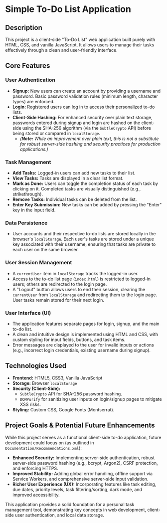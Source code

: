 # Simple To-Do List Application

## Description

This project is a client-side "To-Do List" web application built purely with HTML, CSS, and vanilla JavaScript. It allows users to manage their tasks effectively through a clean and user-friendly interface.

## Core Features

### User Authentication
*   **Signup:** New users can create an account by providing a username and password. Basic password validation rules (minimum length, character types) are enforced.
*   **Login:** Registered users can log in to access their personalized to-do lists.
*   **Client-Side Hashing:** For enhanced security over plain text storage, passwords entered during signup and login are hashed on the client-side using the SHA-256 algorithm (via the `SubtleCrypto` API) before being stored or compared in `localStorage`.
    *   *(**Note:** While an improvement over plain text, this is not a substitute for robust server-side hashing and security practices for production applications.)*

### Task Management
*   **Add Tasks:** Logged-in users can add new tasks to their list.
*   **View Tasks:** Tasks are displayed in a clear list format.
*   **Mark as Done:** Users can toggle the completion status of each task by clicking on it. Completed tasks are visually distinguished (e.g., strikethrough).
*   **Remove Tasks:** Individual tasks can be deleted from the list.
*   **Enter Key Submission:** New tasks can be added by pressing the "Enter" key in the input field.

### Data Persistence
*   User accounts and their respective to-do lists are stored locally in the browser's `localStorage`. Each user's tasks are stored under a unique key associated with their username, ensuring that tasks are private to each user on the same browser.

### User Session Management
*   A `currentUser` item in `localStorage` tracks the logged-in user.
*   Access to the to-do list page (`index.html`) is restricted to logged-in users; others are redirected to the login page.
*   A "Logout" button allows users to end their session, clearing the `currentUser` from `localStorage` and redirecting them to the login page. User tasks remain stored for their next login.

### User Interface (UI)
*   The application features separate pages for login, signup, and the main to-do list.
*   A clean and intuitive design is implemented using HTML and CSS, with custom styling for input fields, buttons, and task items.
*   Error messages are displayed to the user for invalid inputs or actions (e.g., incorrect login credentials, existing username during signup).

## Technologies Used

*   **Frontend:** HTML5, CSS3, Vanilla JavaScript
*   **Storage:** Browser `localStorage`
*   **Security (Client-Side):**
    *   `SubtleCrypto` API for SHA-256 password hashing.
    *   `DOMPurify` for sanitizing user inputs on login/signup pages to mitigate XSS risks.
*   **Styling:** Custom CSS, Google Fonts (Montserrat).

## Project Goals & Potential Future Enhancements

While this project serves as a functional client-side to-do application, future development could focus on (as outlined in `Documentation/Recommendations.xml`):

*   **Enhanced Security:** Implementing server-side authentication, robust server-side password hashing (e.g., bcrypt, Argon2), CSRF protection, and enforcing HTTPS.
*   **Improved Stability:** Adding global error handling, offline support via Service Workers, and comprehensive server-side input validation.
*   **Richer User Experience (UX):** Incorporating features like task editing, due dates, priority levels, task filtering/sorting, dark mode, and improved accessibility.

This application provides a solid foundation for a personal task management tool, demonstrating key concepts in web development, client-side user authentication, and local data storage.
